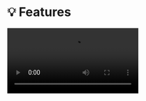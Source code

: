 # 💡 Features

<video src="https://www.youtube.com/watch?v=0mwzd5Gr2eU"/>

- Automatically look for existing WireGuard configuration under `/etc/wireguard`
- Easy to use interface, provided credential and TOTP protection to the dashboard
- Manage peers and configuration
    - Add Peers or by bulk with auto-generated information
    - Edit peer information
    - Delete peers with ease
    - Restrict peers
    - Generate QR Code and `.conf` file for peers, share it through a public link
    - Schedule jobs to delete / restrict peer when conditions are met
- View real time peer status
- Testing tool: Ping and Traceroute to your peer